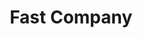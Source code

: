 ---
collection_archive: false
collection_awards: []
collection_category:
  - Editorial
  - Tech
  - Reportage
  - Color
  - Still Life + Details
  - Environments
collection_content: 
collection_cover: https://d1sf55qlb7p6hz.cloudfront.net/waymo-8.jpg
collection_cover_mobile: https://d1sf55qlb7p6hz.cloudfront.net/verticalcovers-21.jpg
collection_description: 
collection_exhibition: []
collection_filter: Commissioned + Stock
collection_hidden: false
collection_meta: Google's Waymo Autonomous Car
collection_press: []
collection_preview:
  - https://d1sf55qlb7p6hz.cloudfront.net/waymo_covers-1.jpg
  - https://d1sf55qlb7p6hz.cloudfront.net/waymo_covers-2.jpg
  - https://d1sf55qlb7p6hz.cloudfront.net/waymo_covers-3.jpg
  - https://d1sf55qlb7p6hz.cloudfront.net/waymo_covers-4.jpg
cover_image: https://d1sf55qlb7p6hz.cloudfront.net/social-14.jpg
date: 
hide_footer: true 
logo: 
navigation_theme: white
slug: googles-waymo-car
theme_color: C2ECD1
theme_color_all_works: B3EFCB
title: Fast Company 
collection_blocks:
  - _bookshop_name: collections/media-row-start
    row_alignment: between
  - _bookshop_name: collections/media-element 
    color: F6ECE3
    image: https://d1sf55qlb7p6hz.cloudfront.net/waymo-1.jpg
    margin_left: 10
    margin_right: 0
    margin_y: 100
    width: 60
  - _bookshop_name: collections/media-row
    row_alignment: between
  - _bookshop_name: collections/media-element 
    color: FAF7DF
    image: https://d1sf55qlb7p6hz.cloudfront.net/waymo-3.jpg
    margin_left: 5
    margin_right: 0
    margin_y: 500
    width: 33
  - _bookshop_name: collections/media-element 
    color: CBD9E9
    image: https://d1sf55qlb7p6hz.cloudfront.net/waymo-2.jpg
    margin_left: 0
    margin_y: 100
    width: 50
  - _bookshop_name: collections/media-row
    row_alignment: between
  - _bookshop_name: collections/media-element 
    color: D3F5E5
    image: https://d1sf55qlb7p6hz.cloudfront.net/waymo-4.jpg
    margin_left: 25
    margin_y: 100
    width: 60
  - _bookshop_name: collections/media-row
    row_alignment: between
  - _bookshop_name: collections/media-element 
    color: F6E5D9
    image: https://d1sf55qlb7p6hz.cloudfront.net/waymo-5.jpg
    margin_left: 0
    margin_right: 0
    margin_y: 100
    width: 40
  - _bookshop_name: collections/media-element 
    color: D8E9EA
    image: https://d1sf55qlb7p6hz.cloudfront.net/waymo-6.jpg
    margin_right: 10
    margin_y: 300
    width: 40
  - _bookshop_name: collections/media-row
    row_alignment: between
  - _bookshop_name: collections/media-element 
    color: CDCEDD
    image: https://d1sf55qlb7p6hz.cloudfront.net/waymo-7.jpg
    margin_left: 30
    margin_right: 0
    margin_y: 100
    width: 33
  - _bookshop_name: collections/media-row
    row_alignment: between
  - _bookshop_name: collections/media-element 
    color: CCF5DF
    image: https://d1sf55qlb7p6hz.cloudfront.net/waymo-8.jpg
    margin_left: 10
    margin_right: 0
    margin_y: 100
    width: 60
  - _bookshop_name: collections/media-row
    row_alignment: between
  - _bookshop_name: collections/media-element 
    color: FBDFD9
    image: https://d1sf55qlb7p6hz.cloudfront.net/waymo-10.jpg
    margin_left: 5
    margin_y: 300
    width: 40
  - _bookshop_name: collections/media-element 
    color: F5F5E9
    image: https://d1sf55qlb7p6hz.cloudfront.net/waymo-9.jpg
    margin_left: 0
    margin_right: 10
    margin_y: 100
    width: 33
  - _bookshop_name: collections/media-row
    row_alignment: between
  - _bookshop_name: collections/media-element 
    color: E9F0F8
    image: https://d1sf55qlb7p6hz.cloudfront.net/waymo-11.jpg
    margin_left: 20
    margin_y: 100
    width: 60
  - _bookshop_name: collections/media-row-end
---
